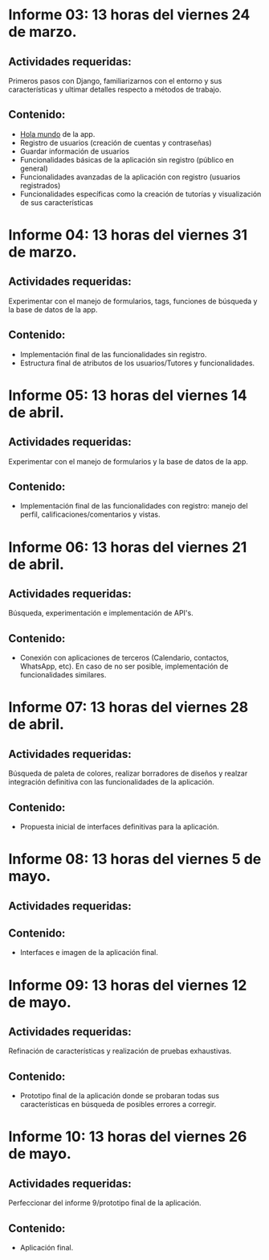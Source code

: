 # Informe 03: 13 horas del viernes 24 de marzo.
## Actividades requeridas: 
Primeros pasos con Django, familiarizarnos con el entorno y sus características y ultimar detalles respecto a métodos de trabajo.

## Contenido:

- [Hola mundo](http://fguerrerot.pythonanywhere.com/) de la app.
- Registro de usuarios (creación de cuentas y contraseñas)
- Guardar información de usuarios
- Funcionalidades básicas de la aplicación sin registro (público en general)
- Funcionalidades avanzadas de la aplicación con registro (usuarios registrados)
- Funcionalidades específicas como la creación de tutorías y visualización de sus características

# Informe 04: 13 horas del viernes 31 de marzo.
## Actividades requeridas:
Experimentar con el manejo de formularios, tags, funciones de búsqueda y la base de datos de la app.

## Contenido:
- Implementación final de las funcionalidades sin registro.
- Estructura final de atributos de los usuarios/Tutores y funcionalidades.

# Informe 05: 13 horas del viernes 14 de abril.
## Actividades requeridas:
Experimentar con el manejo de formularios y la base de datos de la app.

## Contenido:
- Implementación final de las funcionalidades con registro: manejo del perfil, calificaciones/comentarios y vistas.

# Informe 06: 13 horas del viernes 21 de abril.
## Actividades requeridas:
Búsqueda, experimentación e implementación de API's.

## Contenido:
- Conexión con aplicaciones de terceros (Calendario, contactos, WhatsApp, etc). En caso de no ser posible, implementación de funcionalidades similares.

# Informe 07: 13 horas del viernes 28 de abril.
## Actividades requeridas:
Búsqueda de paleta de colores, realizar borradores de diseños y realzar integración definitiva con las funcionalidades de la aplicación.

## Contenido:
- Propuesta inicial de interfaces definitivas para la aplicación.

# Informe 08: 13 horas del viernes 5 de mayo.
## Actividades requeridas:

## Contenido:
- Interfaces e imagen de la aplicación final.

# Informe 09: 13 horas del viernes 12 de mayo.
## Actividades requeridas:
Refinación de características y realización de pruebas exhaustivas.

## Contenido:
- Prototipo final de la aplicación donde se probaran todas sus características en búsqueda de posibles errores a corregir. 

# Informe 10: 13 horas del viernes 26 de mayo.
## Actividades requeridas: 
Perfeccionar del informe 9/prototipo final de la aplicación. 

## Contenido:
- Aplicación final.